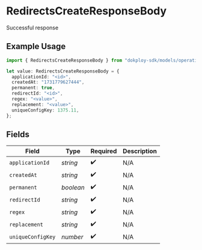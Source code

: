 # RedirectsCreateResponseBody

Successful response

## Example Usage

```typescript
import { RedirectsCreateResponseBody } from "dokploy-sdk/models/operations";

let value: RedirectsCreateResponseBody = {
  applicationId: "<id>",
  createdAt: "1731779627444",
  permanent: true,
  redirectId: "<id>",
  regex: "<value>",
  replacement: "<value>",
  uniqueConfigKey: 1375.11,
};
```

## Fields

| Field              | Type               | Required           | Description        |
| ------------------ | ------------------ | ------------------ | ------------------ |
| `applicationId`    | *string*           | :heavy_check_mark: | N/A                |
| `createdAt`        | *string*           | :heavy_check_mark: | N/A                |
| `permanent`        | *boolean*          | :heavy_check_mark: | N/A                |
| `redirectId`       | *string*           | :heavy_check_mark: | N/A                |
| `regex`            | *string*           | :heavy_check_mark: | N/A                |
| `replacement`      | *string*           | :heavy_check_mark: | N/A                |
| `uniqueConfigKey`  | *number*           | :heavy_check_mark: | N/A                |